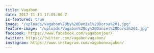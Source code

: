 ```yaml
---
title: Vagabon
date: 2017-11-13 17:05:00 Z
is-featured: true
image: "/uploads/Vagabon%20by%20Daniel%20Dorsa%201.jpg"
feature-image: "/uploads/Vagabon%20by%20Daniel%20Dorsa%201.jpg"
facebook: https://www.facebook.com/vagabonjour/
twitter: https://twitter.com/vagabonvagabon/
instagram: https://www.instagram.com/vagabonvagabon/
---
```


